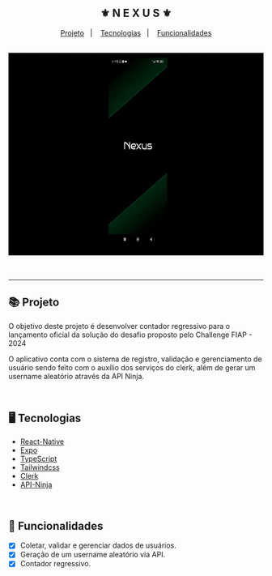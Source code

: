 <div align="center">
    <h2>⚜️ N E X U S ⚜️</h2>
</div>

<p align="center">
    <a href="#-projeto">Projeto</a>&nbsp;&nbsp;&nbsp;|&nbsp;&nbsp;&nbsp;
    <a href="#-tecnologias">Tecnologias</a>&nbsp;&nbsp;&nbsp;|&nbsp;&nbsp;&nbsp;
    <a href="#-funcionalidades">Funcionalidades</a>
</p>

<br/>

<div align="center">
    <img src="./.github/readme-gif.gif" alt="project gif" height="400px"/>
</div>

<br/><hr/>

## 📚 Projeto

<p>O objetivo deste projeto é desenvolver contador regressivo para o lançamento oficial da solução do desafio proposto pelo Challenge FIAP - 2024</p>
<p>O aplicativo conta com o sistema de registro, validação e gerenciamento de usuário sendo feito com o auxílio dos serviços do clerk, além de gerar um username aleatório através da API Ninja.</p>

<br/>

## 🖥 Tecnologias

- [React-Native](https://reactnative.dev)
- [Expo](https://expo.dev)
- [TypeScript](https://www.typescriptlang.org/)
- [Tailwindcss](https://tailwindcss.com/)
- [Clerk](https://clerk.com)
- [API-Ninja](https://api-ninjas.com)

<br/>

## 🧾 Funcionalidades

- [x] Coletar, validar e gerenciar dados de usuários.
- [x] Geração de um username aleatório via API.
- [x] Contador regressivo.
